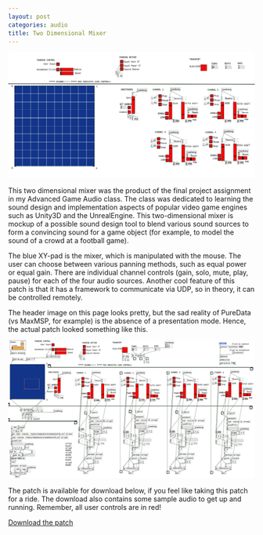 ```yaml
---
layout: post
categories: audio
title: Two Dimensional Mixer
---
```


<a class="imglink" href="/images/virtualgp.png" target="_blank">
	<img id="virtualgpimage" class="large boxsize" src="/images/thumbtwodmixer.png"/>
</a>

This two dimensional mixer was the product of the final project assignment in my
Advanced Game Audio class. The class was dedicated to learning the sound design
and implementation aspects of popular video game engines such as Unity3D and the
UnrealEngine. This two-dimensional mixer is mockup of a possible sound design
tool to blend various sound sources to form a convincing sound for a game object
(for example, to model the sound of a crowd at a football game).

The blue XY-pad is the mixer, which is manipulated with the mouse. The user can
choose between various panning methods, such as equal power or equal gain. There
are individual channel controls (gain, solo, mute, play, pause) for each of the
four audio sources. Another cool feature of this patch is that it has a
framework to communicate via UDP, so in theory, it can be controlled remotely.

The header image on this page looks pretty, but the sad reality of PureData
(vs MaxMSP, for example) is the absence of a presentation mode. Hence, the
actual patch looked something like this.

<a class="imglink" href="/images/twodmixerdetailed.png" target="_blank">
	<img id="virtualgpdetailedimage" class="boxsize" src="/images/twodmixerdetailed.png"/>
</a>

The patch is available for download below, if you feel like taking this patch
for a ride. The download also contains some sample audio to get up and running.
Remember, all user controls are in red!

<a class="distinct" href="downloads/TwoDMixer.zip">Download the patch</a>

